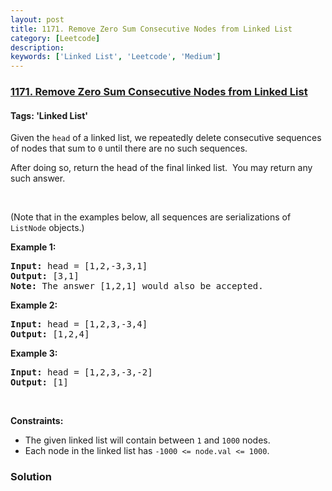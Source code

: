 ```yaml
---
layout: post
title: 1171. Remove Zero Sum Consecutive Nodes from Linked List
category: [Leetcode]
description: 
keywords: ['Linked List', 'Leetcode', 'Medium']
---
```

### [1171. Remove Zero Sum Consecutive Nodes from Linked List](https://leetcode.com/problems/remove-zero-sum-consecutive-nodes-from-linked-list)

#### Tags: 'Linked List'

<div class="content__u3I1 question-content__JfgR"><div><p>Given the <code>head</code> of a linked list, we repeatedly delete consecutive sequences of nodes that sum to <code>0</code> until there are no such sequences.</p>
<p>After doing so, return the head of the final linked list.  You may return any such answer.</p>
<p> </p>
<p>(Note that in the examples below, all sequences are serializations of <code>ListNode</code> objects.)</p>
<p><strong>Example 1:</strong></p>
<pre><strong>Input:</strong> head = [1,2,-3,3,1]
<strong>Output:</strong> [3,1]
<strong>Note:</strong> The answer [1,2,1] would also be accepted.
</pre>
<p><strong>Example 2:</strong></p>
<pre><strong>Input:</strong> head = [1,2,3,-3,4]
<strong>Output:</strong> [1,2,4]
</pre>
<p><strong>Example 3:</strong></p>
<pre><strong>Input:</strong> head = [1,2,3,-3,-2]
<strong>Output:</strong> [1]
</pre>
<p> </p>
<p><strong>Constraints:</strong></p>
<ul>
<li>The given linked list will contain between <code>1</code> and <code>1000</code> nodes.</li>
<li>Each node in the linked list has <code>-1000 &lt;= node.val &lt;= 1000</code>.</li>
</ul>
</div></div>

### Solution

